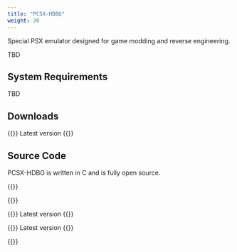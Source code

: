 ```yaml
---
title: "PCSX-HDBG"
weight: 30
---
```

Special PSX emulator designed for game modding and reverse engineering.

<!--more-->

TBD

## System Requirements

TBD

## Downloads

{{<card latestfile="misc-tools.cbhacks.com/pcsx-hdbg-i686" title="Windows 32-bit (.zip)">}}
Latest version
{{</card>}}

## Source Code

PCSX-HDBG is written in C and is fully open source.

{{<cardset>}}

{{<card url="https://github.com/cbhacks/pcsx-hdbg" title="GitHub" emblem="/img/GitHub-Mark-32px.png" />}}

{{<card url="https://github.com/cbhacks/pcsx-hdbg/archive/master.zip" title="Source Code (.zip)">}}
Latest version
{{</card>}}

{{<card url="https://github.com/cbhacks/pcsx-hdbg/archive/master.tar.gz" title="Source Code (.tar.gz)">}}
Latest version
{{</card>}}

{{</cardset>}}
